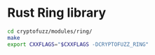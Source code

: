 # Rust Ring library

```sh
cd cryptofuzz/modules/ring/
make
export CXXFLAGS="$CXXFLAGS -DCRYPTOFUZZ_RING"
```

